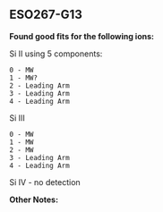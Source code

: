 ## ESO267-G13
**Found good fits for the following ions:**

Si II using 5 components:
```
0 - MW
1 - MW?
2 - Leading Arm
3 - Leading Arm
4 - Leading Arm
```

Si III
``` 
0 - MW
1 - MW
2 - MW
3 - Leading Arm
4 - Leading Arm
```

Si IV - no detection

**Other Notes:**

